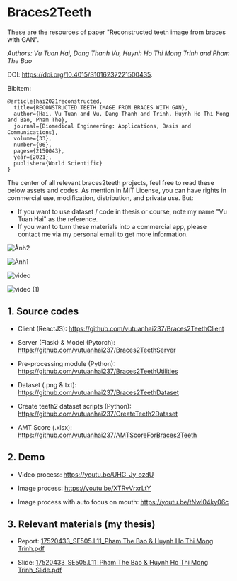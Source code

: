 # Braces2Teeth

These are the resources of paper "Reconstructed teeth image from braces with GAN".

_Authors: Vu Tuan Hai, Dang Thanh Vu, Huynh Ho Thi Mong Trinh and Pham The Bao_

DOI: https://doi.org/10.4015/S1016237221500435.

Bibitem:

```
@article{hai2021reconstructed,
  title={RECONSTRUCTED TEETH IMAGE FROM BRACES WITH GAN},
  author={Hai, Vu Tuan and Vu, Dang Thanh and Trinh, Huynh Ho Thi Mong and Bao, Pham The},
  journal={Biomedical Engineering: Applications, Basis and Communications},
  volume={33},
  number={06},
  pages={2150043},
  year={2021},
  publisher={World Scientific}
}
```

The center of all relevant braces2teeth projects, feel free to read these below assets and codes.
As mention in MIT License, you can have rights in commercial use, modification, distribution, and private use. But:
- If you want to use dataset / code in thesis or course, note my name "Vu Tuan Hai" as the reference.
- If you want to turn these materials into a commercial app, please contact me via my personal email to get more information.

![Ảnh2](https://user-images.githubusercontent.com/43202025/108168067-462ec480-7129-11eb-83f5-f4855c2f6003.png)

![Ảnh1](https://user-images.githubusercontent.com/43202025/108168217-7ece9e00-7129-11eb-9915-7a566b62e8f9.png)

![video](https://user-images.githubusercontent.com/43202025/108168865-8b072b00-712a-11eb-808d-d17fbf166804.gif)

![video (1)](https://user-images.githubusercontent.com/43202025/108168861-893d6780-712a-11eb-89aa-5df8e91c3599.gif)

## 1. Source codes

- Client (ReactJS): https://github.com/vutuanhai237/Braces2TeethClient

- Server (Flask) & Model (Pytorch): https://github.com/vutuanhai237/Braces2TeethServer

- Pre-processing module (Python): https://github.com/vutuanhai237/Braces2TeethUtilities

- Dataset (.png &.txt): https://github.com/vutuanhai237/Braces2TeethDataset

- Create teeth2 dataset scripts (Python): https://github.com/vutuanhai237/CreateTeeth2Dataset

- AMT Score (.xlsx): https://github.com/vutuanhai237/AMTScoreForBraces2Teeth

## 2. Demo

- Video process: https://youtu.be/UHG_Jy_ozdU

- Image process: https://youtu.be/XTRvVrxrLtY

- Image process with auto focus on mouth: https://youtu.be/tNwl04ky06c

## 3. Relevant materials (my thesis)

- Report: [17520433_SE505.L11_Pham The Bao & Huynh Ho Thi Mong Trinh.pdf](https://github.com/vutuanhai237/Self_Driving_Car/files/6034770/17520433_SE505.L11_Pham.The.Bao.Huynh.Ho.Thi.Mong.Trinh.pdf)

- Slide: [17520433_SE505.L11_Pham The Bao & Huynh Ho Thi Mong Trinh_Slide.pdf](https://github.com/vutuanhai237/Self_Driving_Car/files/6034769/17520433_SE505.L11_Pham.The.Bao.Huynh.Ho.Thi.Mong.Trinh_Slide.pdf)
